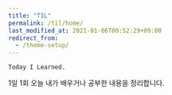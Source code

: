 ```yaml
---
title: "TIL"
permalink: /til/home/
last_modified_at: 2021-01-06T00:52:29+09:00
redirect_from:
  - /theme-setup/
---
```

`Today I Learned.`    

1일 1회 오늘 내가 배우거나 공부한 내용을 정리합니다.